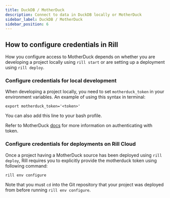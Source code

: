 ```yaml
---
title: DuckDB / MotherDuck
description: Connect to data in DuckDB locally or MotherDuck
sidebar_label: DuckDB / MotherDuck
sidebar_position: 6
---
```


<!-- WARNING: There are links to this page in source code. If you move it, find and replace the links and consider adding a redirect in docusaurus.config.js. -->

## How to configure credentials in Rill

How you configure access to MotherDuck depends on whether you are developing a project locally using `rill start` or are setting up a deployment using `rill deploy`.

### Configure credentials for local development

When developing a project locally, you need to set `motherduck_token` in your environment variables. 
An example of using this syntax in terminal:
```
export motherduck_token='<token>'
```
You can also add this line to your bash profile.

Refer to MotherDuck [docs](https://motherduck.com/docs/authenticating-to-motherduck/#using-the-service-token-to-connect) for more information on authenticating with token.

### Configure credentials for deployments on Rill Cloud

Once a project having a MotherDuck source has been deployed using `rill deploy`, Rill requires you to explicitly provide the motherduck token using following command:
```
rill env configure
```
Note that you must `cd` into the Git repository that your project was deployed from before running `rill env configure`.
